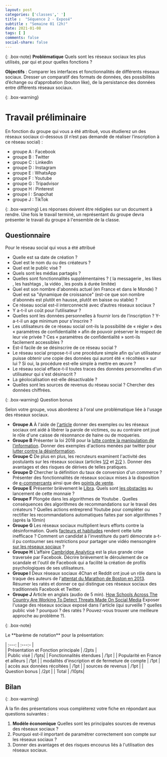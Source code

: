 ```yaml
---
layout: post 
categories: ['classes',' ']
title :  "Séquence 2 - Exposé" 
subtitle : "Semaine 01 (2h)"
date: 2021-01-08
tags: [ ] 
comments: false
social-share: false
---
```

 

{: .box-note} 
**Problématique** Quels sont les réseaux sociaux les plus utilisés, par qui et pour quelles fonctions ?

**Objectifs** : Comparer les interfaces et fonctionnalités de différents réseaux sociaux. Dresser un comparatif des formats de données, des possibilités d’échange ou d’approbation (bouton like), de la persistance des données entre différents réseaux sociaux.

{: .box-warning}
# Travail préliminaire 

En fonction du groupe qui vous a été attribué, vous étudierez un des réseaux sociaux ci-dessous (il n’est pas demandé de réaliser l’inscription à ce réseau social) :
- groupe A : <i class="fab fa-facebook-f"></i> Facebook
- groupe B : <i class="fab fa-twitter"></i> Twitter
- groupe C : <i class="fab fa-linkedin-in"></i> LinkedIn
- groupe D : <i class="fab fa-instagram"></i> Instagram
- groupe E : <i class="fab fa-whatsapp"></i> WhatsApp
- groupe F : <i class="fab fa-youtube"></i> Youtube
- groupe G : <i class="fab fa-tripadvisor"></i> Tripadvisor
- groupe H : <i class="fab fa-pinterest"></i> Pinterest
- groupe I : <i class="fab fa-snapchat"></i> Snapchat 
- groupe J : TikTok

{: .box-warning}
Les réponses doivent être rédigées sur un document à rendre. Une fois le travail terminé, un représentant du groupe devra présenter le travail du groupe à l'ensemble de la classe. 

## Questionnaire
Pour le réseau social qui vous a été attribué
- Quelle est sa date de création ?
- Quel est le nom du ou des créateurs ?
- Quel est le public visé ?
- Quels sont les médias partagés ?
- Quelles sont fonctionnalités supplémentaires ? ( la messagerie <i class="fas fa-envelope-open-text"></i>, les likes <i class="far fa-thumbs-up"></i>, les hashtags <i class="fas fa-hashtag"></i>, la vidéo <i class="fas fa-video"></i>, les posts à durée limitée)
- Quel est son nombre d'abonnés actuel (en France et dans le Monde) ? Quel est sa "dynamique de croissance" (est-ce que son nombre d'abonnés est plutôt en hausse, plutôt en baisse ou stable) ?
- Ce réseau social est-il interconnecté avec d’autres réseaux sociaux ?
- Y a-t-il un coût pour l’utilisateur ?
- Quelles sont les données personnelles à fournir lors de l’inscription ? Y-a-t-il un age minimum pour s'inscrire ?
- Les utilisateurs de ce réseau social ont-ils la possibilité de &laquo; régler &raquo; des &laquo; paramètres de confidentialité &raquo; afin de pouvoir préserver le respect de leur vie privée ? Ces &laquo; paramètres de confidentialité &raquo; sont-ils facilement accessibles ?
- Est-il facile de se désinscrire de ce réseau social ?
- Le réseau social propose-t-il une procédure simple afin qu'un utilisateur puisse obtenir une copie des données qui auront été &laquo; récoltées &raquo; sur lui ? Si oui, la procédure est-elle simple à mettre en œuvre ?
- Le réseau social efface-t-il toutes traces des données personnelles d'un utilisateur qui s'est désinscrit ?
- La géolocalisation est-elle désactivable ?
- Quelles sont les sources de revenus du réseau social ? Chercher des données chiffrées. 
	
{: .box-warning}
Question bonus 

Selon votre groupe, vous aborderez à l'oral une problématique liée à l'usage des réseaux sociaux.
- **Groupe A** À l'aide de [l'article](https://siecledigital.fr/2018/04/26/les-reseaux-sociaux-ont-ils-fini-par-eriger-une-justice-2-0/) donner des exemples ou les réseaux sociaux ont aidé à libérer la parole de victimes, ou au contraire ont joué le rôle d'une caisse de résonnance de haine ou de moqueries.  
- **Groupe B** Présenter la loi 2018 pour la [lutte contre la manipulation de l’information](https://www.gouvernement.fr/action/lutte-contre-la-manipulation-de-l-information). Donner des exemples d'actions menées par twitter pour [lutter contre la désinformation](https://siecledigital.fr/2019/04/29/comment-les-reseaux-sociaux-vont-ils-lutter-contre-les-fake-news-pendant-les-europeennes/). 
- **Groupe C** De plus en plus, les recruteurs examinent l'activité des postulants sur les réseaux sociaux (articles [1/2](https://www.latribune.fr/carrieres/les-reseaux-sociaux-un-outil-strategique-pour-les-recruteurs-1-2-766949.html) et [2/2](https://www.latribune.fr/carrieres/recrutement-les-reseaux-sociaux-un-risque-pour-les-candidats-2-2-767128.html) ). Donner des avantages et des risques de dérives de telles pratiques.  
- **Groupe D** Chercher la définition du taux de conversion d'un commerce ? Présenter des fonctionnalités de réseaux sociaux mises à la disposition de [e-commercants](https://www.usine-digitale.fr/article/les-petits-commercants-peuvent-desormais-integrer-un-catalogue-de-produits-dans-whatsapp-business.N901964)  ainsi que des [points de vente](https://www.facebook.com/business/help/1150627594978290?id=429905037479832). 
- **Groupe E** Présenter brièvement le [Libra](https://www.journaldunet.fr/patrimoine/guide-des-finances-personnelles/1438892-libra-les-premiers-elements-sur-la-future-crypto-monnaie-de-facebook-decembre-2019/). Quels sont [les obstacles](https://www.01net.com/actualites/libra-peu-a-peu-facebook-s-eloigne-de-son-reve-de-cryptomonnaie-mondiale-1868928.html) au lancement de cette monnaie ?
- **Groupe F** Plongée dans les algorithmes de Youtube [<i class="fab fa-youtube"></i>](https://www.youtube.com/watch?v=E63Ke6Kr0Mg). Quelles conséquences des algorithmes de recommandations sur le travail des créateurs ? Quelles actions entreprend Youtube pour compléter ou rectifier les recommandations automatiques faites par son algorithmes ? (après la 10min)
- **Groupe G** Les réseaux sociaux multiplient leurs efforts contre la désinformation. Quels [facteurs et habitudes](https://www.numerama.com/sciences/472748-youtube-regorge-de-videos-anti-vaccins-mensongeres.html) rendent cette lutte inefficace ? Comment un candidat à l'investiture du parti démocrate a-t-il pu contourner ses restrictions pour partager une vidéo mensongère [sur les réseaux sociaux](https://www.theguardian.com/us-news/2020/feb/20/mike-bloomberg-debate-video-facebook-twitter-instagram) ?
- **Groupe H** L’affaire [Cambridge Analytica](https://siecledigital.fr/2018/03/23/cambridge-analytica-tout-comprendre-sur-la-plus-grande-crise-de-lhistoire-de-facebook/) est la plus grande crise traversée par Facebook. Décrire brièvement le déroulement de ce scandale et l'outil de Facebook qui a facilité la création de profils psychologiques de ses utilisateurs.
- **Groupe I** Deux réseaux sociaux 4Chan et <i class="fab fa-reddit"></i> Reddit ont joué un rôle dans la traque des auteurs de l'[attentat du Marathon de Boston en 2013](https://www.konbini.com/fr/3-0/la-traque-numerique-de-boston-en-question/). Résumer les ratés et donner ce qui distingue ces réseaux sociaux des traditionnels Facebook et Twitter.
- **Groupe J** Article en anglais (audio de 5 min). [How Schools Across The Country Are Working To Detect Threats Made On Social Media](https://www.npr.org/2018/05/21/613117571/how-schools-across-the-country-are-working-to-detect-threats-made-on-social-medi) Exposer l'usage des réseaux sociaux exposé dans l'article (qui surveille ? quelles public visé ? pourquoi ? des ratés ? Pouvez-vous trouver une meilleure approche au problème ?).

{: .box-note} 
<div class="about-container">
    <span class="about-container-header" data-toggle="collapse" data-target="#aboutcontent1" title="clicker pour dérouler"> 
            <span class="about-container-heading about-font-default about-font-cmd" markdown="1">
<i class="fas fa-bolt icon-yellow" aria-hidden="true"></i> Le **barème de notation** pour la présentation:  
            </span>  
</span>
<div class="about-container-content  about-font-default  collapse"  id="aboutcontent1" markdown="1">

| :---:  | :---:- |  
| Présentation  et Fonction principale | /2pts |  
| Public visé | /1pts|
| Fonctionnalités étendues | /1pt | 
| Popularité en France et ailleurs | /1pt | 
| modalités d'inscription et de fermeture de compte | /1pt | 
| accès aux données récoltées | /1pt | 
| sources de revenus | /1pt |
| Question bonus | /2pt | 
| Total | /10pts|

</div>
</div>


## Bilan 
{: .box-warning}

À la fin des présentations vous compléterez votre fiche en répondant aux questions suivantes : 
1. **Modèle économique** Quelles sont les principales sources de revenus des réseaux sociaux ?
1. Pourquoi est-il important de paramétrer correctement son compte sur les réseaux sociaux ?  
1. Donner des avantages et des risques encourus liés à l'utilisation des réseaux sociaux.







